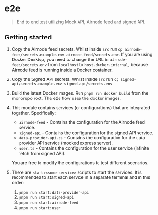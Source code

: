 # e2e

> End to end test utilizing Mock API, Airnode feed and signed API.

## Getting started

1. Copy the Airnode feed secrets. Whilst inside `src` run
   `cp airnode-feed/secrets.example.env airnode-feed/secrets.env`. If you are using Docker Desktop, you need to change
   the URL in `airnode-feed/secrets.env` from `localhost` to `host.docker.internal`, because Airnode feed is running
   inside a Docker container.
2. Copy the Signed API secrets. Whilst inside `src` run `cp signed-api/secrets.example.env signed-api/secrets.env`
3. Build the latest Docker images. Run `pnpm run docker:build` from the monorepo root. The e2e flow uses the docker
   images.
4. This module contains services (or configurations) that are integrated together. Specifically:
   - `airnode-feed` - Contains the configuration for the Airnode feed service.
   - `signed-api` - Contains the configuration for the signed API service.
   - `data-provider-api.ts` - Contains the configuration for the data provider API service (mocked express server).
   - `user.ts` - Contains the configuration for the user service (infinite fetch from signed API).

   You are free to modify the configurations to test different scenarios.

5. There are `start:<some-service>` scripts to start the services. It is recommended to start each service in a separate
   terminal and in this order:
   1. `pnpm run start:data-provider-api`
   2. `pnpm run start:signed-api`
   3. `pnpm run start:airnode-feed`
   4. `pnpm run start:user`
